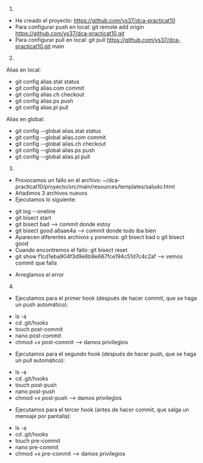 1. 
- He creado el proyecto: https://github.com/ys37/dca-practicat10
- Para configurar push en local: git remote add origin https://github.com/ys37/dca-practicat10.git
- Para configurar pull en local: git pull https://github.com/ys37/dca-practicat10.git main

2. 
Alias en local:
* git config alias.stat status
* git config alias.com commit
* git config alias.ch checkout
* git config alias.ps push
* git config alias.pl pull

Alias en global:
* git config --global alias.stat status
* git config --global alias.com commit
* git config --global alias.ch checkout
* git config --global alias.ps push
* git config --global alias.pl pull

3. 
- Provocamos un fallo en el archivo: ~/dca-practicat10/proyecto/src/main/resources/templates/saludo.html
- Añadimos 3 archivos nuevos
- Ejecutamos lo siguiente:
* git log --oneline
* git bisect start
* git bisect bad --> commit donde estoy
* git bisect good a6aae4a --> commit donde todo iba bien
* Aparecen diferentes archivos y ponemos: git bisect bad o git bisect good
* Cuando encontremos el fallo: git bisect reset
* git show f1cd1eba904f3d9e6b8e667fce194c51d7c4c2af --> vemos commit que falla
- Arreglamos el error

4. 
- Ejecutamos para el primer hook (después de hacer commit, que se haga un push automático):
* ls -a
* cd .git/hooks
* touch post-commit
* nano post-commit
* chmod +x post-commit --> damos privilegios

- Ejecutamos para el segundo hook (después de hacer push, que se haga un pull automático):
* ls -a
* cd .git/hooks
* touch post-push
* nano post-push
* chmod +x post-push --> damos privilegios

- Ejecutamos para el tercer hook (antes de hacer commit, que salga un mensaje por pantalla):
* ls -a
* cd .git/hooks
* touch pre-commit
* nano pre-commit
* chmod +x pre-commit --> damos privilegios


